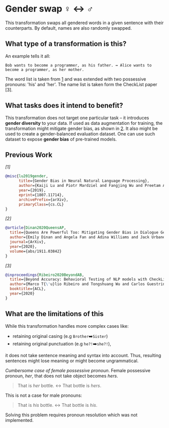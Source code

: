 # Gender swap ♀️ ↔️ ♂️
This transformation swaps all gendered words in a given sentence with their counterparts.
By default, names are also randomly swapped.

## What type of a transformation is this?
An example tells it all:
```
Bob wants to become a programmer, as his father. ↔️ Alice wants to become a programmer, as her mother.
```
The word list is taken from [1](https://arxiv.org/abs/1807.11714) and was extended with two possessive pronouns: 'his' and 'her'.
The name list is taken form the CheckList paper [3].


## What tasks does it intend to benefit?
This transformation does not target one particular task – it introduces __gender diversity__ to your data.
If used as data augmentation for training, the transformation might mitigate gender bias, as shown in [2](https://aclanthology.org/2020.emnlp-main.656/).
It also might be used to create a gender-balanced evaluation dataset.
One can use such dataset to expose __gender bias__ of pre-trained models.


## Previous Work

_[1]_ 
```bibtex
@misc{lu2019gender,
      title={Gender Bias in Neural Natural Language Processing}, 
      author={Kaiji Lu and Piotr Mardziel and Fangjing Wu and Preetam Amancharla and Anupam Datta},
      year={2019},
      eprint={1807.11714},
      archivePrefix={arXiv},
      primaryClass={cs.CL}
}
```

_[2]_
```bibtex
@article{Dinan2020QueensAP,
  title={Queens Are Powerful Too: Mitigating Gender Bias in Dialogue Generation},
  author={Emily Dinan and Angela Fan and Adina Williams and Jack Urbanek and Douwe Kiela and J. Weston},
  journal={ArXiv},
  year={2020},
  volume={abs/1911.03842}
}
```

_[3]_
```bibtex
@inproceedings{Ribeiro2020BeyondAB,
  title={Beyond Accuracy: Behavioral Testing of NLP models with CheckList},
  author={Marco T{\'u}lio Ribeiro and Tongshuang Wu and Carlos Guestrin and Sameer Singh},
  booktitle={ACL},
  year={2020}
}
```

## What are the limitations of this 
While this transformation handles more complex cases like: 
* retaining original casing (e.g `Brother`➡️`Sister`)
* retaining original punctuation (e.g `he?!`➡️`she?!`),

it does not take sentence meaning and syntax into account.
Thus, resulting sentences might lose meaning or might become ungrammatical.

_Cumbersome case of female possessive pronoun_.
Female possessive pronoun, _her_, that does not take object becomes _hers_.
> That is _her_ bottle. ↔ That bottle is _hers_.

This is not a case for male pronouns:

> That is _his_ bottle. ↔ That bottle is _his_.

Solving this problem requires pronoun resolution which was not implemented.
